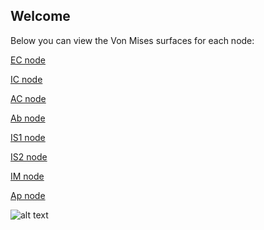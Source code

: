 ## Welcome

Below you can view the Von Mises surfaces for each node:

<a href="https://rawcdn.githack.com/xavierMarimon/CrownMaterials/5018ea3ee3ee080a0379f45af86e7f096ed938e4/ECnode.html" target="_blank">EC node</a>

<a href="https://rawcdn.githack.com/xavierMarimon/CrownMaterials/5018ea3ee3ee080a0379f45af86e7f096ed938e4/ICnode.html" target="_blank">IC node</a>

<a href="https://rawcdn.githack.com/xavierMarimon/CrownMaterials/5018ea3ee3ee080a0379f45af86e7f096ed938e4/ACnode.html" target="_blank">AC node</a>

<a href="https://rawcdn.githack.com/xavierMarimon/CrownMaterials/5018ea3ee3ee080a0379f45af86e7f096ed938e4/Abnode.html" target="_blank">Ab node</a>

<a href="https://rawcdn.githack.com/xavierMarimon/CrownMaterials/5018ea3ee3ee080a0379f45af86e7f096ed938e4/IS1node.html" target="_blank">IS1 node</a>

<a href="https://rawcdn.githack.com/xavierMarimon/CrownMaterials/5018ea3ee3ee080a0379f45af86e7f096ed938e4/IS2node.html" target="_blank">IS2 node</a>

<a href="https://rawcdn.githack.com/xavierMarimon/CrownMaterials/5018ea3ee3ee080a0379f45af86e7f096ed938e4/IMnode.html" target="_blank">IM node</a>

<a href="https://rawcdn.githack.com/xavierMarimon/CrownMaterials/5018ea3ee3ee080a0379f45af86e7f096ed938e4/Apnode.html " target="_blank">Ap node</a>


![alt text](https://github.com/xavierMarimon/CrownMaterials/blob/[branch]/image.jpg?raw=true)
